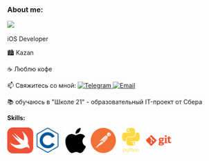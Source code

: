 ### About me:
<div id="header" align="left">
  <img src="https://miro.medium.com/v2/resize:fit:679/1*qdAW1TjCN57h1lbuuzvchg.gif" style="width: 200px; height: auto;"/>
</div>


iOS Developer

🏙 Kazan

☕️ Люблю кофе

📫 Свяжитесь со мной: <a href="https://t.me/kasalina">
  <img src="https://img.shields.io/badge/Telegram-2CA5E0?style=for-the-badge&logo=telegram&logoColor=white" alt="Telegram" style="width: 110px; height: auto;">
</a> [![Email](https://img.shields.io/badge/Email-red?style=for-the-badge&logo=mail.ru&logoColor=white)](mailto:alinakovtunovich@yandex.ru)


📚 обучаюсь в "Школе 21" - образовательный IT-проект от Сбера

__Skills:__
<div id="header" align="left">
  <img src="https://raw.githubusercontent.com/github/explore/80688e429a7d4ef2fca1e82350fe8e3517d3494d/topics/swift/swift.png" style="width: 60px; height: auto;"/>
  <img src="https://github.com/devicons/devicon/blob/master/icons/c/c-line.svg" style="width: 60px; height: auto;"/>
  <img src="https://github.com/devicons/devicon/blob/master/icons/apple/apple-original.svg" style="width: 60px; height: auto;"/>
  <img src="https://github.com/devicons/devicon/blob/master/icons/postman/postman-original.svg" style="width: 60px; height: auto;"/>
  <img src="https://github.com/devicons/devicon/blob/master/icons/python/python-plain-wordmark.svg" style="width: 60px; height: auto;"/>
  <img src="https://github.com/devicons/devicon/blob/master/icons/git/git-plain-wordmark.svg" style="width: 60px; height: auto;"/>
  
</div>
